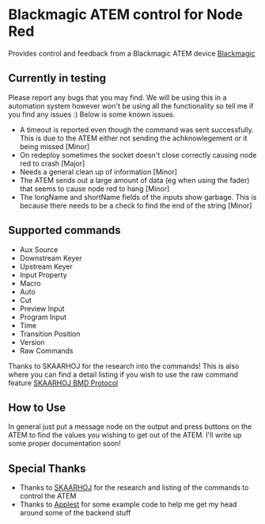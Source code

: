 # Blackmagic ATEM control for Node Red
Provides control and feedback from a Blackmagic ATEM device
[Blackmagic](https://www.blackmagicdesign.com)

## Currently in testing
Please report any bugs that you may find. We will be using this in a automation system however won't be using all the functionality so tell me if you find any issues :) Below is some known issues.

- A timeout is reported even though the command was sent successfully. This is due to the ATEM either not sending the achknowlegement or it being missed [Minor]
- On redeploy sometimes the socket doesn't close correctly causing node red to crash [Major]
- Needs a general clean up of information [Minor]
- The ATEM sends out a large amount of data (eg when using the fader) that seems to cause node red to hang [Minor]
- The longName and shortName fields of the inputs show garbage. This is because there needs to be a check to find the end of the string [Minor]


## Supported commands
- Aux Source
- Downstream Keyer
- Upstream Keyer
- Input Property
- Macro
- Auto
- Cut
- Preview Input
- Program Input
- Time
- Transition Position
- Version
- Raw Commands

Thanks to SKAARHOJ for the research into the commands! This is also where you can find a detail listing if you wish to use the raw command feature
[SKAARHOJ BMD Protocol](https://www.skaarhoj.com/fileadmin/BMDPROTOCOL.html)

## How to Use
In general just put a message node on the output and press buttons on the ATEM to find the values you wishing to get out of the ATEM.
I'll write up some proper documentation soon!

## Special Thanks
- Thanks to [SKAARHOJ](https://www.skaarhoj.com/) for the research and listing of the commands to control the ATEM
- Thanks to [Applest](https://github.com/applest) for some example code to help me get my head around some of the backend stuff